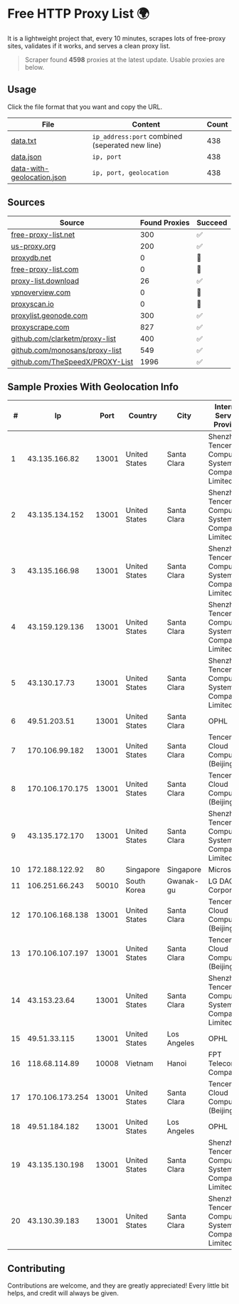 
# Free HTTP Proxy List 🌍

It is a lightweight project that, every 10 minutes, scrapes lots of free-proxy sites, validates if it works, and serves a clean proxy list.


> Scraper found **4598** proxies at the latest update. Usable proxies are below.

## Usage

Click the file format that you want and copy the URL.


|File|Content|Count|
|----|-------|-----|
|[data.txt](https://raw.githubusercontent.com/themiralay/Proxy-List-World/master/data.txt)|`ip_address:port` combined (seperated new line)|438|
|[data.json](https://raw.githubusercontent.com/themiralay/Proxy-List-World/master/data.json)|`ip, port`|438|
|[data-with-geolocation.json](https://raw.githubusercontent.com/themiralay/Proxy-List-World/master/data-with-geolocation.json)|`ip, port, geolocation`|438|

## Sources

|Source|Found Proxies|Succeed|
|------|-------------|-------|
|[free-proxy-list.net](https://free-proxy-list.net)|300|✅|
|[us-proxy.org](https://www.us-proxy.org)|200|✅|
|[proxydb.net](http://proxydb.net)|0|🚫|
|[free-proxy-list.com](https://free-proxy-list.com/?page=&port=&type%5B%5D=http&type%5B%5D=https&up_time=0&search=Search)|0|🚫|
|[proxy-list.download](https://www.proxy-list.download/HTTP)|26|✅|
|[vpnoverview.com](https://vpnoverview.com/privacy/anonymous-browsing/free-proxy-servers)|0|🚫|
|[proxyscan.io](https://www.proxyscan.io)|0|🚫|
|[proxylist.geonode.com](https://proxylist.geonode.com/api/proxy-list?limit=300&page=1&sort_by=lastChecked&sort_type=desc&protocols=http,https)|300|✅|
|[proxyscrape.com](https://api.proxyscrape.com/v2/?request=displayproxies&protocol=http&timeout=10000&country=all&ssl=all&anonymity=all)|827|✅|
|[github.com/clarketm/proxy-list](https://raw.githubusercontent.com/clarketm/proxy-list/master/proxy-list-raw.txt)|400|✅|
|[github.com/monosans/proxy-list](https://raw.githubusercontent.com/monosans/proxy-list/main/proxies/http.txt)|549|✅|
|[github.com/TheSpeedX/PROXY-List](https://raw.githubusercontent.com/TheSpeedX/PROXY-List/master/http.txt)|1996|✅|


## Sample Proxies With Geolocation Info

|#|Ip|Port|Country|City|Internet Service Provider|
|-|--|----|-------|----|-------------------------|
|1|43.135.166.82|13001|United States|Santa Clara|Shenzhen Tencent Computer Systems Company Limited|
|2|43.135.134.152|13001|United States|Santa Clara|Shenzhen Tencent Computer Systems Company Limited|
|3|43.135.166.98|13001|United States|Santa Clara|Shenzhen Tencent Computer Systems Company Limited|
|4|43.159.129.136|13001|United States|Santa Clara|Shenzhen Tencent Computer Systems Company Limited|
|5|43.130.17.73|13001|United States|Santa Clara|Shenzhen Tencent Computer Systems Company Limited|
|6|49.51.203.51|13001|United States|Santa Clara|OPHL|
|7|170.106.99.182|13001|United States|Santa Clara|Tencent Cloud Computing (Beijing) Co|
|8|170.106.170.175|13001|United States|Santa Clara|Tencent Cloud Computing (Beijing) Co|
|9|43.135.172.170|13001|United States|Santa Clara|Shenzhen Tencent Computer Systems Company Limited|
|10|172.188.122.92|80|Singapore|Singapore|Microsoft|
|11|106.251.66.243|50010|South Korea|Gwanak-gu|LG DACOM Corporation|
|12|170.106.168.138|13001|United States|Santa Clara|Tencent Cloud Computing (Beijing) Co|
|13|170.106.107.197|13001|United States|Santa Clara|Tencent Cloud Computing (Beijing) Co|
|14|43.153.23.64|13001|United States|Santa Clara|Shenzhen Tencent Computer Systems Company Limited|
|15|49.51.33.115|13001|United States|Los Angeles|OPHL|
|16|118.68.114.89|10008|Vietnam|Hanoi|FPT Telecom Company|
|17|170.106.173.254|13001|United States|Santa Clara|Tencent Cloud Computing (Beijing) Co|
|18|49.51.184.182|13001|United States|Los Angeles|OPHL|
|19|43.135.130.198|13001|United States|Santa Clara|Shenzhen Tencent Computer Systems Company Limited|
|20|43.130.39.183|13001|United States|Santa Clara|Shenzhen Tencent Computer Systems Company Limited|



## Contributing

Contributions are welcome, and they are greatly appreciated! Every
little bit helps, and credit will always be given.

